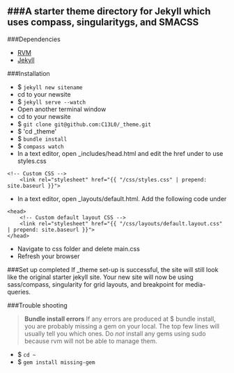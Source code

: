 ###A starter theme directory for Jekyll which uses compass, singularitygs, and SMACSS
---
###Dependencies

* [RVM](https://rvm.io/)
* [Jekyll](http://jekyllrb.com/docs/installation/)

###Installation
* $ `jekyll new sitename`
* cd to your newsite
* $ `jekyll serve --watch`
* Open another terminal window
* cd to your newsite
* $ `git clone git@github.com:C13L0/_theme.git`
* $ 'cd _theme'
* $ `bundle install`
* $ `compass watch`
* In a text editor, open _includes/head.html and edit the href under <!-- Custom CSS --> to use styles.css
```
<!-- Custom CSS -->
    <link rel="stylesheet" href="{{ "/css/styles.css" | prepend: site.baseurl }}">
```
*  In a text editor, open _layouts/default.html. Add the following code under <!DOCTYPE html>

```
<head>
    <!-- Custom default layout CSS -->
    <link rel="stylesheet" href="{{ "/css/layouts/default.layout.css" | prepend: site.baseurl }}">
</head>
```
*  Navigate to css folder and delete main.css
*  Refresh your browser

###Set up completed
If _theme set-up is successful, the site will still look like the original starter jekyll site. Your new site will now be using sass/compass, singularity for grid layouts, and breakpoint for media-queries.


###Trouble shooting
>**Bundle install errors**
If any errors are produced at $ bundle install, you are probably missing a gem on your local. The top few lines will usually tell you which ones. Do *not* install any gems using sudo because rvm will not be able to manage them.
* $ `cd ~`
* $ `gem install missing-gem`

